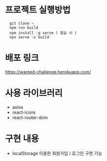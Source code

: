 # 프로젝트 실행방법
```
  git clone ~
  npm run build
  npm install -g serve ( 필요 시 )
  npx serve -s build
```

# 배포 링크
https://wanted-challenge.herokuapp.com/

# 사용 라이브러리
- axios
- react-icons
- react-router-dom

# 구현 내용
- localStorage 이용한 회원가입 / 로그인 구현 기능

